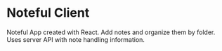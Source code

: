 # Noteful Client
Noteful App created with React. Add notes and organize them by folder. Uses server API with note handling information.
